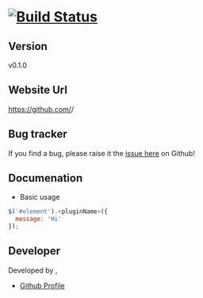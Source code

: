 # <pluginName> [![Build Status](https://secure.travis-ci.org/<github-username>/<pluginName>.png?branch=master)](http://travis-ci.org/<github-username>/<pluginName>)

<description>

## Version

v0.1.0

## Website Url

https://github.com/<github-username>/<pluginName>

## Bug tracker

If you find a bug, please raise it the [issue here](https://github.com/<github-username>/<pluginName>/issues) on Github! 

## Documenation

- Basic usage

```javascript
$('#element').<pluginName>({
  message: 'Hi'
});
```

## Developer

Developed by <name>, <website url>

+ [Github Profile](http://github.com/<github-username>)